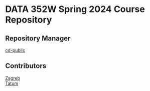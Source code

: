 # DATA 352W Spring 2024 Course Repository 
## Repository Manager
[cd-public](https://cd-public.github.io/)
## Contributors
[Zagreb](https://zagreb-ethf23.github.io/)
<br>
[Tatum](https://tatumgood.github.io/)
